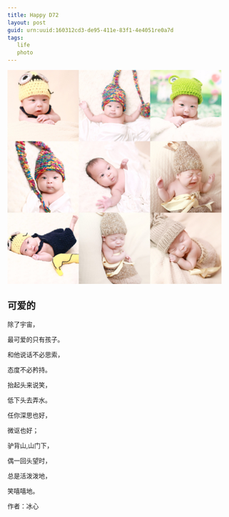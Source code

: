 ```yaml
---
title: Happy D72
layout: post
guid: urn:uuid:160312cd3-de95-411e-83f1-4e4051re0a7d
tags: 
   life
   photo
---
```

<img src="/media/files/2016/d100.jpg"  alt="DAY 72" width="480"/>

## 可爱的     

  除了宇宙，

  最可爱的只有孩子。

  和他说话不必思索，

  态度不必矜持。

  抬起头来说笑，

  低下头去弄水。

  任你深思也好，

  微讴也好；

  驴背山,山门下，

  偶一回头望时，

  总是活泼泼地，

  笑嘻嘻地。

作者：冰心
